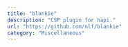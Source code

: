 ```yaml
---
title: "blankie"
description: "CSP plugin for hapi."
url: "https://github.com/nlf/blankie"
category: "Miscellaneous"
---
```

